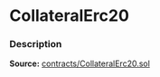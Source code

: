 # CollateralErc20

### Description <a id="description"></a>

**Source:** [contracts/CollateralErc20.sol](https://github.com/perifinance/peri-finance/blob/master/contracts/CollateralErc20.sol)

